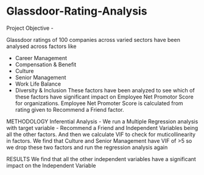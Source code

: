 # Glassdoor-Rating-Analysis

Project Objective - 

Glassdoor ratings of 100 companies across varied sectors have been analysed across factors like 
- Career Management
- Compensation & Benefit
- Culture
- Senior Management
- Work Life Balance
- Diversity & Inclusion
These factors have been analyzed to see which of these factors have significant impact on Employee Net Promotor Score for organizations. Employee Net Promoter Score is calculated
from rating given to Recommend a Friend factor.

METHODOLOGY
Inferential Analysis - We run a Multiple Regression analysis with target variable - Recommend a Friend and Independent Variables being all the other factors. And then we calculate 
VIF to check for muticollinearity in factors. We find that Culture and Senior Management have VIF of >5 so we drop these two factors and run the regression analysis again

RESULTS
We find that all the other independent variables have a significant impact on the Independent Variable


